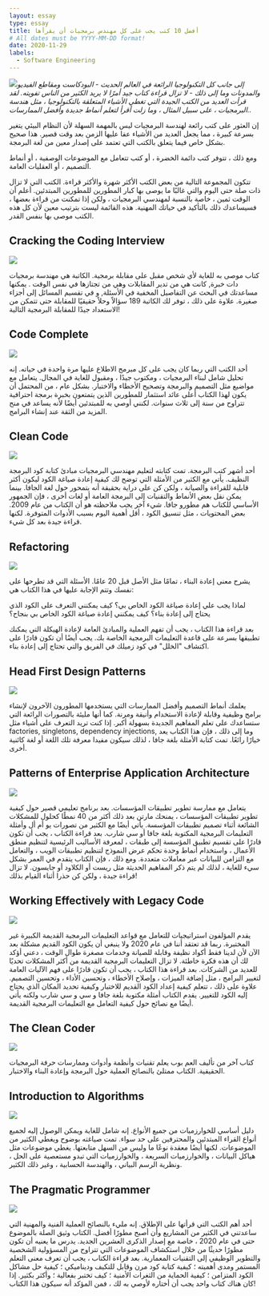 ```yaml
---
layout: essay
type: essay
title: أفضل 10 كتب يجب على كل مهندس برمجيات أن يقرأها
# All dates must be YYYY-MM-DD format!
date: 2020-11-29
labels:
  - Software Engineering
---
```


<img class="ui tiny right spaced image" src="https://res.cloudinary.com/practicaldev/image/fetch/s--lbw-hczj--/c_imagga_scale,f_auto,fl_progressive,h_420,q_auto,w_1000/https://dev-to-uploads.s3.amazonaws.com/i/0dvr3gsvzt38rntfoygh.jpeg">*إلى جانب كل التكنولوجيا الرائعة في العالم الحديث - البودكاست ومقاطع الفيديو والمدونات وما إلى ذلك - لا تزال قراءة كتاب جيد أمرًا لا يريد الكثير من الناس تفويته. لقد قرأت العديد من الكتب الجيدة التي تغطي الأشياء المتعلقة بالتكنولوجيا ، مثل هندسة البرمجيات ، على سبيل المثال ، وما زلت أقرأ لتعلم أنماط جديدة وأفضل الممارسات..*

إن العثور على كتب رائعة لهندسة البرمجيات ليس بالمهمة السهلة لأن النظام البيئي يتغير بسرعة كبيرة ، مما يجعل العديد من الأشياء عفا عليها الزمن بعد وقت قصير. هذا صحيح بشكل خاص فيما يتعلق بالكتب التي تعتمد على إصدار معين من لغة البرمجة.

ومع ذلك ، تتوفر كتب دائمة الخضرة ، أو كتب تتعامل مع الموضوعات الوصفية ، أو أنماط التصميم ، أو العقليات العامة.

تتكون المجموعة التالية من بعض الكتب الأكثر شهرة والأكثر قراءة. الكتب التي لا تزال ذات صلة حتى اليوم والتي غالبًا ما يوصى بها كبار المطورين للمطورين المبتدئين. أعلم أن الوقت ثمين ، خاصة بالنسبة لمهندسي البرمجيات ، ولكن إذا تمكنت من قراءة بعضها ، فسيساعدك ذلك بالتأكيد في حياتك المهنية. هذه القائمة ليست بترتيب معين لأن كل هذه الكتب موصى بها بنفس القدر.

## Cracking the Coding Interview
<img class="ui tiny right spaced image" src="https://images.ctfassets.net/28643bqnqgzl/8jAuhfCscwKRrIyGdPVCX/77045c1a59926eaf315f15008edc371a/book1.png">

كتاب موصى به للغاية لأي شخص مقبل على مقابلة برمجية. الكاتبة هي مهندسة برمجيات دات خبرة, كانت هي من تدير المقابلات وهي من تجتازها في نفس الوقت . يمكنها مساعدتك في البحث عن التفاصيل المخفية في الأسئلة, و في تقسيم المسائل إلى أجزاء صغيرة.
علاوة على ذلك ، توفر لك الكاتبة 189 سؤالاً وحلاً حقيقيًا للمقابلة حتى تتمكن من الاستعداد جيدًا للمقابلة البرمجية التالية!

## Code Complete
<img class="ui tiny right spaced image" src="https://images.ctfassets.net/28643bqnqgzl/6MgcrygfLqKA3rlXemm5RE/d130f9afc7d32e0eae34f123afddeaf0/book2.png">

أحد الكتب التي ربما كان يجب على كل مبرمج الاطلاع عليها مرة واحدة في حياته.
إنه تحليل شامل لبناء البرمجيات ، ومكتوب جيدًا ، ومقبول للغاية في المجال. يتعامل مع مواضيع مثل التصميم والبرمجة وتصحيح الأخطاء والاختبار.
بشكل عام ، من المحتمل أن يكون لهذا الكتاب أعلى عائد استثمار للمطورين الذين يتمتعون بخبرة برمجة احترافية تتراوح من سنة إلى ثلاث سنوات. لكنني أوصي به للمبتدئين أيضًا لأنه يساعد في منح المزيد من الثقة عند إنشاء البرامج.

## Clean Code
<img class="ui tiny right spaced image" src="https://images.ctfassets.net/28643bqnqgzl/1yJ2eeg5M3v4racL3jcs1E/0bf6a703ba2f36421126869e5a682d30/book3.png">

أحد أشهر كتب البرمجة. تمت كتابته لتعليم مهندسي البرمجيات مبادئ كتابة كود البرمجة النظيف. يأتي مع الكثير من الأمثلة التي توضح لك كيفية إعادة صياغة الكود ليكون أكثر قابلية للقراءة والصيانة ، ولكن كن على دراية بحقيقة أنه يتمحور حول لغة الجافا. بينما يمكن نقل بعض الأنماط والتقنيات إلى البرمجة العامة أو لغات أخرى ، فإن الجمهور الأساسي للكتاب هم مطورو جافا.
شيء آخر يجب ملاحظته هو أن الكتاب من عام 2009. بعض المحتويات ، مثل تنسيق الكود ، أقل أهمية اليوم بسبب الأدوات المتوفرة. لكنها قراءة جيدة بعد كل شيء.

## Refactoring
<img class="ui tiny right spaced image" src="https://images.ctfassets.net/28643bqnqgzl/1MLGWO2ENQ2L4L9X8DMWa0/e3370b60f6bd425c27a8e62a25762721/book4.png">

يشرح معنى إعادة البناء ، تمامًا مثل الأصل قبل 20 عامًا. الأسئلة التي قد تطرحها على نفسك وتتم الإجابة عليها في هذا الكتاب هي:

لماذا يجب علي إعادة صياغة الكود الخاص بي؟
كيف يمكنني التعرف على الكود الذي يحتاج إلى إعادة بناء؟
كيف يمكنني إعادة صياغة الكود الخاص بي بنجاح؟

بعد قراءة هذا الكتاب ، يجب أن تفهم العملية والمبادئ العامة لإعادة الهيكلة التي يمكنك تطبيقها بسرعة على قاعدة التعليمات البرمجية الخاصة بك. يجب أيضًا أن تكون قادرًا على اكتشاف "الخلل" في كود زميلك في الفريق والتي تحتاج إلى إعادة بناء.

## Head First Design Patterns
<img class="ui tiny right spaced image" src="https://images.ctfassets.net/28643bqnqgzl/3OB8nL5Kp2sW3wFfBgVKTy/a9de1470ea432b0a282cd05e415a6c32/book5.png">

يعلمك أنماط التصميم وأفضل الممارسات التي يستخدمها المطورون الآخرون لإنشاء برامج وظيفية وقابلة لإعادة الاستخدام وأنيقة ومرنة. كما أنها مليئة بالتصورات الرائعة التي ستساعدك على تعلم المفاهيم الجديدة بسهولة أكبر.
إذا كنت تريد التعرف على أشياء مثل factories, singletons, dependency injections, وما إلى ذلك ، فإن هذا الكتاب يعد خيارًا رائعًا. تمت كتابة الأمثلة بلغة جافا ، لذلك سيكون مفيدا معرفة تلك اللغة أو لغة كائنية أخرى.

## Patterns of Enterprise Application Architecture
<img class="ui tiny right spaced image" src="https://images.ctfassets.net/28643bqnqgzl/4voRZTr6YZmzOFHRKmluYS/499bc5d3dd7d27cdecbed8bc6e3b5916/book6.png">

يتعامل مع ممارسة تطوير تطبيقات المؤسسات. بعد برنامج تعليمي قصير حول كيفية تطوير تطبيقات المؤسسات ، يمنحك مارتن بعد ذلك أكثر من 40 نمطًا كحلول للمشكلات الشائعة أثناء تصميم تطبيقات المؤسسة. يأتي أيضًا مع الكثير من تصورات يو أم أل وأمثلة التعليمات البرمجية المكتوبة بلغة جافا أو سي شارب.
بعد قراءة الكتاب ، يجب أن تكون قادرًا على تقسيم تطبيق المؤسسة إلى طبقات ، لمعرفة الأساليب الرئيسية لتنظيم منطق الأعمال ، واستخدام أنماط وحدة تحكم عرض النموذج لتنظيم تطبيقات الويب ، والتعامل مع التزامن للبيانات عبر معاملات متعددة.
ومع ذلك ، فإن الكتاب يتقدم في العمر بشكل سيء للغاية ، لذلك لم يتم ذكر المفاهيم الحديثة مثل ريست أو الكلاود أو جايسون. لا تزال قراءة جيدة ، ولكن كن حذرا أثناء القيام بذلك!

## Working Effectively with Legacy Code
<img class="ui tiny right spaced image" src="https://images.ctfassets.net/28643bqnqgzl/6cGD2Yq89Gnb8CAxgvFbai/fc3649f72923fd6dcdb55994e9df6037/book7.png">

يقدم المؤلفون استراتيجيات للتعامل مع قواعد التعليمات البرمجية القديمة الكبيرة غير المختبرة. ربما قد تعتقد أننا في عام 2020 ولا ينبغي أن يكون الكود القديم مشكلة بعد الآن لأن لدينا فقط أكواد نظيفة وقابلة للصيانة وخدمات مصغرة طوال الوقت ، دعني أؤكد لك أن هذه فكرة خاطئة. لا تزال التعليمات البرمجية القديمة من أكثر المشكلات تحديًا للعديد من الشركات.
بعد قراءة هذا الكتاب ، يجب أن تكون قادرًا على فهم الآليات العامة لتغيير البرامج ، مثل إضافة الميزات ، وإصلاح الأخطاء ، وتحسين الأداء ، وتحسين التصميم. علاوة على ذلك ، تتعلم كيفية إعداد الكود القديم للاختبار وكيفية تحديد المكان الذي يحتاج إليه الكود للتغيير.
يقدم الكتاب أمثلة مكتوبة بلغة جافا و سي و سي شارب ولكنه يأتي أيضًا مع نصائح حول كيفية التعامل مع التعليمات البرمجية القديمة.

## The Clean Coder
<img class="ui tiny right spaced image" src="https://images.ctfassets.net/28643bqnqgzl/36vkEjilqKnuHMTd0enDUt/82b2d1a4d23f69c8c863ee3c9e38f6dd/book8.png">

كتاب آخر من تأليف العم بوب يعلم تقنيات وأنظمة وأدوات وممارسات حرفة البرمجيات الحقيقية. الكتاب ممتلئ بالنصائح العملية حول البرمجة وإعادة البناء والاختبار.

## Introduction to Algorithms
<img class="ui tiny right spaced image" src="https://images.ctfassets.net/28643bqnqgzl/3NbEFI3sIiY0SD6fPz2TML/3a2cb81d204bd7863b2c3a544eaacda2/book9.png">

دليل أساسي للخوارزميات من جميع الأنواع. إنه شامل للغاية ويمكن الوصول إليه لجميع أنواع القراء المبتدئين والمحترفين على حد سواء. تمت صياغته بوضوح ويغطي الكثير من الموضوعات. لكنها أيضًا معقدة نوعًا ما وليس من السهل متابعتها.
يغطي موضوعات مثل هياكل البيانات ، والخوارزميات السريعة ، والخوارزميات التي تبدو مستعصية على الحل ، ونظرية الرسم البياني ، والهندسة الحسابية ، وغير ذلك الكثير.

## The Pragmatic Programmer
<img class="ui tiny right spaced image" src="https://images.ctfassets.net/28643bqnqgzl/5c88z0NWh3SwOzfwDftERE/e333488b3057bafca0826c3659213a83/book10.png">

أحد أهم الكتب التي قرأتها على الإطلاق. إنه مليء بالنصائح العملية الفنية والمهنية التي ساعدتني في الكثير من المشاريع وأن أصبح مطورًا أفضل.
الكتاب وثيق الصلة بالموضوع حتى في عام 2020 ، خاصة مع إصدار الذكرى العشرين الجديد. يدرس ما يعنيه أن تكون مطورًا حديثًا من خلال استكشاف الموضوعات التي تتراوح من المسؤولية الشخصية والتطوير الوظيفي إلى التقنيات المعمارية.
بعد قراءة الكتاب ، يجب أن تعرف معنى التعلم المستمر ومدى أهميته ؛ كيفية كتابة كود مرن وقابل للتكيف وديناميكي ؛ كيفية حل مشاكل الكود المتزامن ؛ كيفية الحماية من الثغرات الأمنية ؛ كيف تختبر بفعالية ؛ وأكثر بكثير.
إذا كان هناك كتاب واحد يجب أن أختاره لأوصي به لك ، فمن المؤكد أنه سيكون هذا الكتاب!


